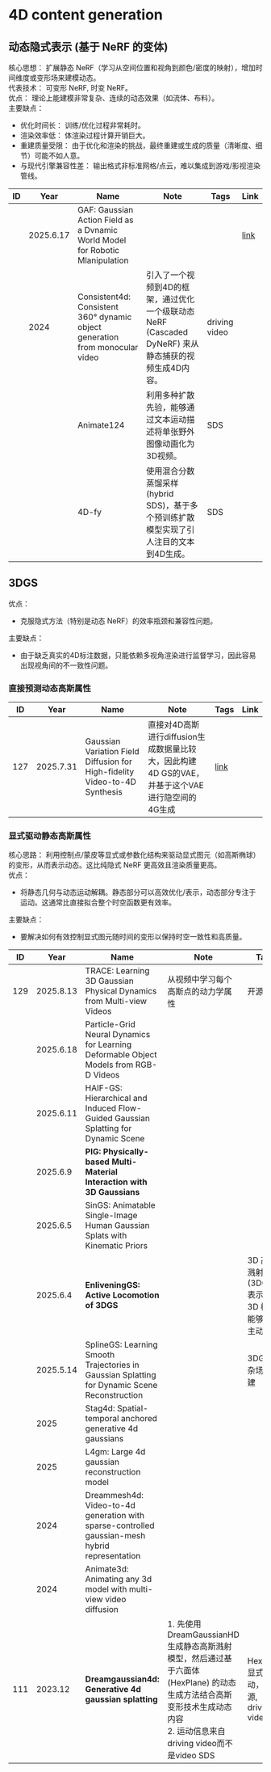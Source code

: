 # 4D content generation

## 动态隐式表示 (基于 NeRF 的变体)

核心思想： 扩展静态 NeRF（学习从空间位置和视角到颜色/密度的映射），增加时间维度或变形场来建模动态。  
代表技术： 可变形 NeRF, 时变 NeRF。  
优点： 理论上能建模非常复杂、连续的动态效果（如流体、布料）。  
主要缺点：
- 优化时间长： 训练/优化过程非常耗时。
- 渲染效率低： 体渲染过程计算开销巨大。
- 重建质量受限： 由于优化和渲染的挑战，最终重建或生成的质量（清晰度、细节）可能不如人意。
- 与现代引擎兼容性差： 输出格式非标准网格/点云，难以集成到游戏/影视渲染管线。

|ID|Year|Name|Note|Tags|Link|
|---|---|---|---|---|---|
||2025.6.17|GAF: Gaussian Action Field as a Dvnamic World Model for Robotic Mlanipulation||    |[link](198.md)|
||2024|Consistent4d: Consistent 360° dynamic object generation from monocular video|引入了一个视频到4D的框架，通过优化一个级联动态NeRF (Cascaded DyNeRF) 来从静态捕获的视频生成4D内容。|driving video|
|||Animate124 | 利用多种扩散先验，能够通过文本运动描述将单张野外图像动画化为3D视频。|SDS|
|||4D-fy| 使用混合分数蒸馏采样 (hybrid SDS)，基于多个预训练扩散模型实现了引人注目的文本到4D生成。|SDS|

## 3DGS

优点：
- 克服隐式方法（特别是动态 NeRF）的效率瓶颈和兼容性问题。  

主要缺点：
- 由于缺乏真实的4D标注数据，只能依赖多视角渲染进行监督学习，因此容易出现视角间的不一致性问题。

### 直接预测动态高斯属性

|ID|Year|Name|Note|Tags|Link|
|---|---|---|---|---|---|
|127|2025.7.31|Gaussian Variation Field Diffusion for High-fidelity Video-to-4D Synthesis|直接对4D高斯进行diffusion生成数据量比较大，因此构建4D GS的VAE，并基于这个VAE进行隐空间的4G生成|[link](https://caterpillarstudygroup.github.io/ReadPapers/127.html)|

### 显式驱动静态高斯属性

核心思路： 利用控制点/蒙皮等显式或参数化结构来驱动显式图元（如高斯椭球）的变形，从而表示动态。这比纯隐式 NeRF 更高效且渲染质量更高。  
优点：
- 将静态几何与动态运动解耦。静态部分可以高效优化/表示，动态部分专注于运动。这通常比直接拟合整个时空函数更有效率。

主要缺点：
- 要解决如何有效控制显式图元随时间的变形以保持时空一致性和高质量。

|ID|Year|Name|Note|Tags|Link|
|---|---|---|---|---|---|
|129|2025.8.13|TRACE: Learning 3D Gaussian Physical Dynamics from Multi-view Videos|从视频中学习每个高斯点的动力学属性|开源|[link](https://caterpillarstudygroup.github.io/ReadPapers/129.html)|
||2025.6.18|Particle-Grid Neural Dynamics for Learning Deformable Object Models from RGB-D Videos||    |[link](203.md)|
||2025.6.11|HAIF-GS: Hierarchical and Induced Flow-Guided Gaussian Splatting for Dynamic Scene||    |[link](179.md)|
||2025.6.9|**PIG: Physically-based Multi-Material Interaction with 3D Gaussians**||    |[link](170.md)|
||2025.6.5|SinGS: Animatable Single-Image Human Gaussian Splats with Kinematic Priors||    |[link](159.md)|
||2025.6.4|**EnliveningGS: Active Locomotion of 3DGS**|| 3D 高斯溅射(3DGS)表示的 3D 模型能够实现主动运动   |[link](154.md)|
||2025.5.14|SplineGS: Learning Smooth Trajectories in Gaussian Splatting for Dynamic Scene Reconstruction|| 3DGS复杂场景重建 |[link](79.md)|
||2025|Stag4d: Spatial-temporal anchored generative 4d gaussians|
||2025|L4gm: Large 4d gaussian reconstruction model|
||2024|Dreammesh4d: Video-to-4d generation with sparse-controlled gaussian-mesh hybrid representation|
||2024|Animate3d: Animating any 3d model with multi-view video diffusion|
|111|2023.12|**Dreamgaussian4d: Generative 4d gaussian splatting**|1. 先使用DreamGaussianHD生成静态高斯溅射模型，然后通过基于六面体 (HexPlane) 的动态生成方法结合高斯变形技术生成动态内容 <br> 2. 运动信息来自driving video而不是video SDS|HexPlane显式驱动， 开源, driving video||[link](https://caterpillarstudygroup.github.io/ReadPapers/111.html)|
